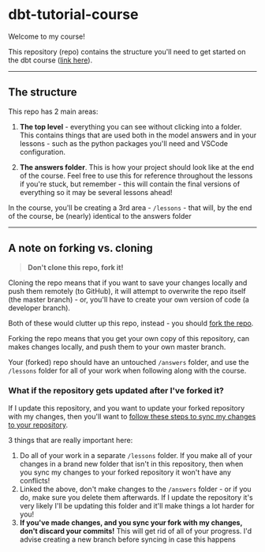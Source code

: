 # dbt-tutorial-course

Welcome to my course!

This repository (repo) contains the structure you'll need to get started on the dbt course ([link here](https://www.udemy.com/course/mastering-dbt-data-build-tool-bootcamp/)).

---

## The structure
This repo has 2 main areas:
1. **The top level** - everything you can see without clicking into a folder. This contains things that are used both in the model answers and in your lessons - such as the python packages you'll need and VSCode configuration.

2. **The answers folder**. This is how your project should look like at the end of the course. Feel free to use this for reference throughout the lessons if you're stuck, but remember - this will contain the final versions of everything so it may be several lessons ahead!

In the course, you'll be creating a 3rd area - `/lessons` - that will, by the end of the course, be (nearly) identical to the answers folder

---
## A note on forking vs. cloning
> **Don't clone this repo, fork it!**

Cloning the repo means that if you want to save your changes locally and push them remotely (to GitHub), it will attempt to overwrite the repo itself (the master branch) - or, you'll have to create your own version of code (a developer branch).

Both of these would clutter up this repo, instead - you should [fork the repo](https://docs.github.com/en/get-started/quickstart/fork-a-repo).

Forking the repo means that you get your own copy of this repository, can makes changes locally, and push them to your own master branch.

Your (forked) repo should have an untouched `/answers` folder, and use the `/lessons` folder for all of your work when following along with the course.

### What if the repository gets updated after I've forked it?

If I update this repository, and you want to update your forked repository with my changes, then you'll want to [follow these steps to sync my changes to your repository](https://docs.github.com/en/pull-requests/collaborating-with-pull-requests/working-with-forks/syncing-a-fork).

3 things that are really important here:
1. Do all of your work in a separate `/lessons` folder. If you make all of your changes in a brand new folder that isn't in this repository, then when you sync my changes to your forked repository it won't have any conflicts!
2. Linked the above, don't make changes to the `/answers` folder - or if you do, make sure you delete them afterwards. If I update the repository it's very likely I'll be updating this folder and it'll make things a lot harder for you!
3. **If you've made changes, and you sync your fork with my changes, don't discard your commits!** This will get rid of all of your progress. I'd advise creating a new branch before syncing in case this happens

